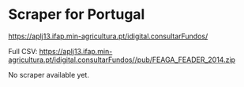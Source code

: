 Scraper for Portugal
=========================

<https://aplj13.ifap.min-agricultura.pt/idigital.consultarFundos/>

Full CSV:
<https://aplj13.ifap.min-agricultura.pt/idigital.consultarFundos//pub/FEAGA_FEADER_2014.zip>

No scraper available yet.
